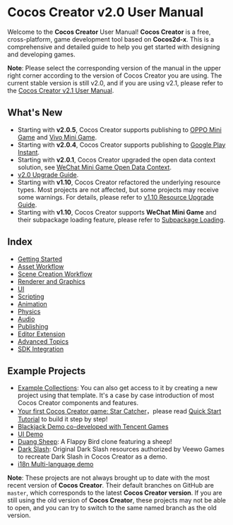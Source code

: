 # Cocos Creator v2.0 User Manual

Welcome to the __Cocos Creator__ User Manual! __Cocos Creator__ is a free, cross-platform, game development tool based on __Cocos2d-x__. This is a comprehensive and detailed guide to help you get started with designing and developing games.

**Note**: Please select the corresponding version of the manual in the upper right corner according to the version of Cocos Creator you are using. The current stable version is still v2.0, and if you are using v2.1, please refer to the [Cocos Creator v2.1 User Manual](../../2.1/manual/en/index.html).

## What's New

  - Starting with __v2.0.5__, Cocos Creator supports publishing to [OPPO Mini Game](publish/publish-oppo-instant-games.md) and [Vivo Mini Game](publish/publish-vivo-instant-games.md).
  - Starting with __v2.0.4__, Cocos Creator supports publishing to [Google Play Instant](publish/publish-android-instant.md).
  - Starting with __v2.0.1__, Cocos Creator upgraded the open data context solution, see [WeChat Mini Game Open Data Context](publish/publish-wechatgame-sub-domain.md).
  - [v2.0 Upgrade Guide](release-notes/upgrade-guide-v2.0.md).
  - Starting with __v1.10__, Cocos Creator refactored the underlying resource types. Most projects are not affected, but some projects may receive some warnings. For details, please refer to [v1.10 Resource Upgrade Guide](release-notes/raw-asset-migration.md).
  - Starting with __v1.10__, Cocos Creator supports __WeChat Mini Game__ and their subpackage loading feature, please refer to [Subpackage Loading](scripting/subpackage.md).

## Index

- [Getting Started](getting-started/index.md)
- [Asset Workflow](asset-workflow/index.md)
- [Scene Creation Workflow](content-workflow/index.md)
- [Renderer and Graphics](render/index.md)
- [UI](ui/index.md)
- [Scripting](scripting/index.md)
- [Animation](animation/index.md)
- [Physics](physics/index.md)
- [Audio](audio/index.md)
- [Publishing](publish/index.md)
- [Editor Extension](extension/index.md)
- [Advanced Topics](advanced-topics/index.md)
- [SDK Integration](sdk/index.md)

## Example Projects

- [Example Collections](https://github.com/cocos-creator/example-cases): You can also get access to it by creating a new project using that template. It's a case by case introduction of most Cocos Creator components and features.
- [Your first Cocos Creator game: Star Catcher](https://github.com/cocos-creator/tutorial-first-game)，please read [Quick Start Tutorial](getting-started/quick-start.md) to build it step by step!
- [Blackjack Demo co-developed with Tencent Games](https://github.com/cocos-creator/tutorial-blackjack)
- [UI Demo](https://github.com/cocos-creator/demo-ui)
- [Duang Sheep](https://github.com/cocos-creator/tutorial-duang-sheep): A Flappy Bird clone featuring a sheep!
- [Dark Slash](https://github.com/cocos-creator/tutorial-dark-slash): Original Dark Slash resources authorized by Veewo Games to recreate Dark Slash in Cocos Creator as a demo.
- [i18n Multi-language demo](https://github.com/nantas/demo-i18n)

**Note**: These projects are not always brought up to date with the most recent version of __Cocos Creator__. Their default branches on GitHub are `master`, which corresponds to the latest __Cocos Creator version__. If you are still using the old version of __Cocos Creator__, these projects may not be able to open, and you can try to switch to the same named branch as the old version.
